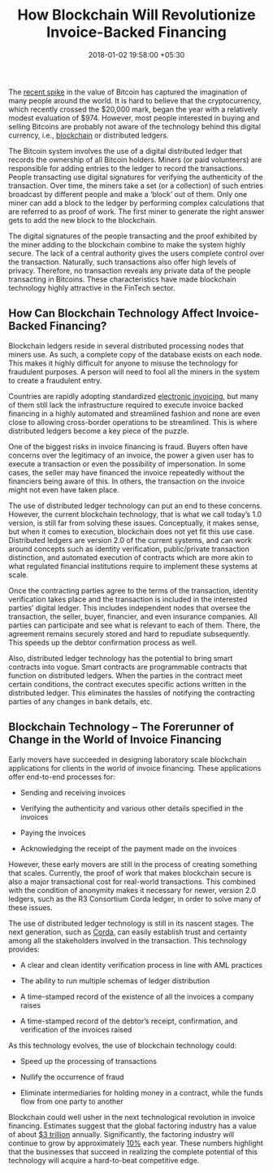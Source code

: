 ﻿---
title: How Blockchain Will Revolutionize Invoice-Backed Financing
date: 2018-01-02 19:58:00 +05:30
tags:
- blockchain
- distributed ledger technology
- distributed systems
- invoice financing
- small business
- electronic invoicing
Image: "/uploads/klklk.jpg"
category:
- B2B FinTech
Companies:
- Corda
Markets:
- US
- North America
Is Featured: true
Person: Diego Caicedo
---

The [recent spike](https://cointelegraph.com/news/bitcoin-hits-20000-per-coin-capping-year-of-enormous-growth) in the value of Bitcoin has captured the imagination of many people around the world. It is hard to believe that the cryptocurrency, which recently crossed the $20,000 mark, began the year with a relatively modest evaluation of $974. However, most people interested in buying and selling Bitcoins are probably not aware of the technology behind this digital currency, i.e., [blockchain](https://letstalkpayments.com/an-overview-of-blockchain-technology/) or distributed ledgers.

The Bitcoin system involves the use of a digital distributed ledger that records the ownership of all Bitcoin holders. Miners (or paid volunteers) are responsible for adding entries to the ledger to record the transactions. People transacting use digital signatures for verifying the authenticity of the transaction. Over time, the miners take a set (or a collection) of such entries broadcast by different people and make a ‘block’ out of them. Only one miner can add a block to the ledger by performing complex calculations that are referred to as proof of work. The first miner to generate the right answer gets to add the new block to the blockchain.

The digital signatures of the people transacting and the proof exhibited by the miner adding to the blockchain combine to make the system highly secure. The lack of a central authority gives the users complete control over the transaction. Naturally, such transactions also offer high levels of privacy. Therefore, no transaction reveals any private data of the people transacting in Bitcoins. These characteristics have made blockchain technology highly attractive in the FinTech sector.

## How Can Blockchain Technology Affect Invoice-Backed Financing?

Blockchain ledgers reside in several distributed processing nodes that miners use. As such, a complete copy of the database exists on each node. This makes it highly difficult for anyone to misuse the technology for fraudulent purposes. A person will need to fool all the miners in the system to create a fraudulent entry.

Countries are rapidly adopting standardized [electronic invoicing](https://letstalkpayments.com/electronic-invoicing-opportunity-for-the-government-and-businesses/), but many of them still lack the infrastructure required to execute invoice backed financing in a highly automated and streamlined fashion and none are even close to allowing cross-border operations to be streamlined. This is where distributed ledgers become a key piece of the puzzle.

One of the biggest risks in invoice financing is fraud. Buyers often have concerns over the legitimacy of an invoice, the power a given user has to execute a transaction or even the possibility of impersonation. In some cases, the seller may have financed the invoice repeatedly without the financiers being aware of this. In others, the transaction on the invoice might not even have taken place.

The use of distributed ledger technology can put an end to these concerns. However, the current blockchain technology, that is what we call today’s 1.0 version, is still far from solving these issues. Conceptually, it makes sense, but when it comes to execution, blockchain does not yet fit this use case. Distributed ledgers are version 2.0 of the current systems, and can work around concepts such as identity verification, public/private transaction distinction, and automated execution of contracts which are more akin to what regulated financial institutions require to implement these systems at scale.

Once the contracting parties agree to the terms of the transaction, identity verification takes place and the transaction is included in the interested parties’ digital ledger. This includes independent nodes that oversee the transaction, the seller, buyer, financier, and even insurance companies. All parties can participate and see what is relevant to each of them. There, the agreement remains securely stored and hard to repudiate subsequently. This speeds up the debtor confirmation process as well.

Also, distributed ledger technology has the potential to bring smart contracts into vogue. Smart contracts are programmable contracts that function on distributed ledgers. When the parties in the contract meet certain conditions, the contract executes specific actions written in the distributed ledger. This eliminates the hassles of notifying the contracting parties of any changes in bank details, etc.

## Blockchain Technology – The Forerunner of Change in the World of Invoice Financing

Early movers have succeeded in designing laboratory scale blockchain applications for clients in the world of invoice financing. These applications offer end-to-end processes for:

* Sending and receiving invoices

* Verifying the authenticity and various other details specified in the invoices

* Paying the invoices

* Acknowledging the receipt of the payment made on the invoices

However, these early movers are still in the process of creating something that scales. Currently, the proof of work that makes blockchain secure is also a major transactional cost for real-world transactions. This combined with the condition of anonymity makes it necessary for newer, version 2.0 ledgers, such as the R3 Consortium Corda ledger, in order to solve many of these issues.

The use of distributed ledger technology is still in its nascent stages. The next generation, such as [Corda](https://www.corda.net/), can easily establish trust and certainty among all the stakeholders involved in the transaction. This technology provides:

* A clear and clean identity verification process in line with AML practices

* The ability to run multiple schemas of ledger distribution

* A time-stamped record of the existence of all the invoices a company raises

* A time-stamped record of the debtor’s receipt, confirmation, and verification of the invoices raised

As this technology evolves, the use of blockchain technology could:

* Speed up the processing of transactions

* Nullify the occurrence of fraud

* Eliminate intermediaries for holding money in a contract, while the funds flow from one party to another

Blockchain could well usher in the next technological revolution in invoice financing. Estimates suggest that the global factoring industry has a value of about [$3 trillion](http://www.ucfunding.com/world-factoring-industry-3-trillion-business/) annually. Significantly, the factoring industry will continue to grow by approximately [10%](http://www.ucfunding.com/world-factoring-industry-3-trillion-business/) each year. These numbers highlight that the businesses that succeed in realizing the complete potential of this technology will acquire a hard-to-beat competitive edge.